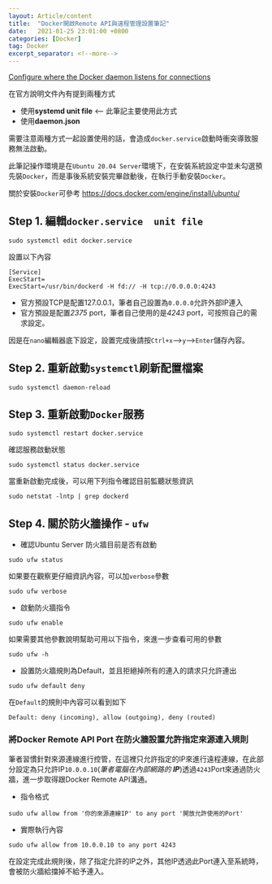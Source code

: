 ```yaml
---
layout: Article/content
title:  "Docker開啟Remote API與遠程管理設置筆記"
date:   2021-01-25 23:01:00 +0800
categories: [Docker]
tag: Docker
excerpt_separator: <!--more-->
---
```


<!--more-->

[Configure where the Docker daemon listens for connections](https://docs.docker.com/engine/install/linux-postinstall/#configure-where-the-docker-daemon-listens-for-connections)

在官方說明文件內有提到兩種方式
* 使用**systemd unit file** <-- 此筆記主要使用此方式
* 使用**daemon.json**

需要注意兩種方式一起設置使用的話，會造成`docker.service`啟動時衝突導致服務無法啟動。

此筆記操作環境是在`Ubuntu 20.04 Server`環境下，在安裝系統設定中並未勾選預先裝`Docker`，而是事後系統安裝完畢啟動後，在執行手動安裝`Docker`。

關於安裝`Docker`可參考
https://docs.docker.com/engine/install/ubuntu/

## Step 1. 編輯`docker.service  unit file`
```shell
sudo systemctl edit docker.service
```

設置以下內容
```
[Service]
ExecStart=
ExecStart=/usr/bin/dockerd -H fd:// -H tcp://0.0.0.0:4243
```
* 官方預設TCP是配置127.0.0.1，筆者自己設置為`0.0.0.0`允許外部IP連入
* 官方預設是配置*2375* port，筆者自己使用的是*4243* port，可按照自己的需求設定。

因是在`nano`編輯器底下設定，設置完成後請按`Ctrl+x`-->`y`-->`Enter`儲存內容。

## Step 2. 重新啟動`systemctl`刷新配置檔案
```shell
sudo systemctl daemon-reload
```

## Step 3. 重新啟動`Docker`服務
```shell
sudo systemctl restart docker.service
```

確認服務啟動狀態
```shell
sudo systemctl status docker.service
```

當重新啟動完成後，可以用下列指令確認目前監聽狀態資訊
```shell
sudo netstat -lntp | grep dockerd
```

## Step 4. 關於防火牆操作 - `ufw`

* 確認Ubuntu Server 防火牆目前是否有啟動
```shell
sudo ufw status
```
如果要在觀察更仔細資訊內容，可以加`verbose`參數
```shell
sudo ufw verbose
```

* 啟動防火牆指令
```shell
sudo ufw enable
```

如果需要其他參數說明幫助可用以下指令，來進一步查看可用的參數
```shell
sudo ufw -h
```

* 設置防火牆規則為Default，並且拒絕掉所有的連入的請求只允許連出
```shell
sudo ufw default deny
```
在`Default`的規則中內容可以看到如下
```
Default: deny (incoming), allow (outgoing), deny (routed)
```

### 將Docker Remote API Port 在防火牆設置允許指定來源連入規則
筆者習慣針對來源連線進行控管，在這裡只允許指定的IP來進行遠程連線，在此部分設定為只允許IP`10.0.0.10`(*筆者電腦在內部網路的 **IP***)透過`4243`Port來通過防火牆，進一步取得跟Docker Remote API溝通。

* 指令格式
```shell
sudo ufw allow from '你的來源連線IP' to any port '開放允許使用的Port'
```

* 實際執行內容
```shell
sudo ufw allow from 10.0.0.10 to any port 4243
```

在設定完成此規則後，除了指定允許的IP之外，其他IP透過此Port連入至系統時，會被防火牆給擋掉不給予連入。

